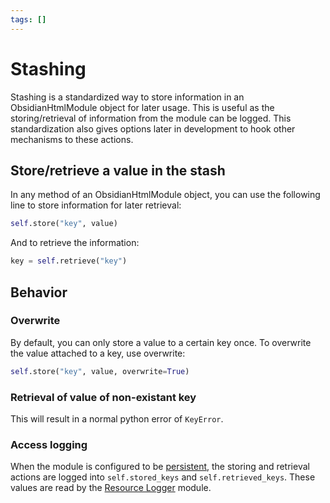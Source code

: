 ```yaml
---
tags: []
---
```

# Stashing   
   
Stashing is a standardized way to store information in an ObsidianHtmlModule object for later usage. This is useful as the storing/retrieval of information from the module can be logged. This standardization also gives options later in development to hook other mechanisms to these actions.   
   
## Store/retrieve a value in the stash   
In any method of an ObsidianHtmlModule object, you can use the following line to store information for later retrieval:   
``` python
self.store("key", value)
```
   
   
And to retrieve the information:   
``` python
key = self.retrieve("key")
```
   
   
## Behavior   
### Overwrite   
By default, you can only store a value to a certain key once. To overwrite the value attached to a key, use overwrite:   
``` python
self.store("key", value, overwrite=True)
```
   
### Retrieval of value of non-existant key   
This will result in a normal python error of `KeyError`.   
   
### Access logging   
When the module is configured to be [persistent](../../../Configurations/Modules/Concepts/Persistence.md), the storing and retrieval actions are logged into `self.stored_keys` and `self.retrieved_keys`. These values are read by the [Resource Logger](../../../Configurations/Modules/Resource%20Logger.md) module.